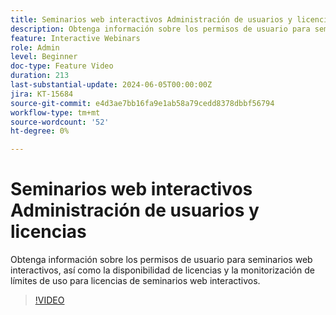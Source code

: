 ```yaml
---
title: Seminarios web interactivos Administración de usuarios y licencias
description: Obtenga información sobre los permisos de usuario para seminarios web interactivos, así como la disponibilidad de licencias y la monitorización de límites de uso para licencias de seminarios web interactivos.
feature: Interactive Webinars
role: Admin
level: Beginner
doc-type: Feature Video
duration: 213
last-substantial-update: 2024-06-05T00:00:00Z
jira: KT-15684
source-git-commit: e4d3ae7bb16fa9e1ab58a79cedd8378dbbf56794
workflow-type: tm+mt
source-wordcount: '52'
ht-degree: 0%

---
```



# Seminarios web interactivos Administración de usuarios y licencias

Obtenga información sobre los permisos de usuario para seminarios web interactivos, así como la disponibilidad de licencias y la monitorización de límites de uso para licencias de seminarios web interactivos.

>[!VIDEO](https://video.tv.adobe.com/v/3429635/?learn=on)
